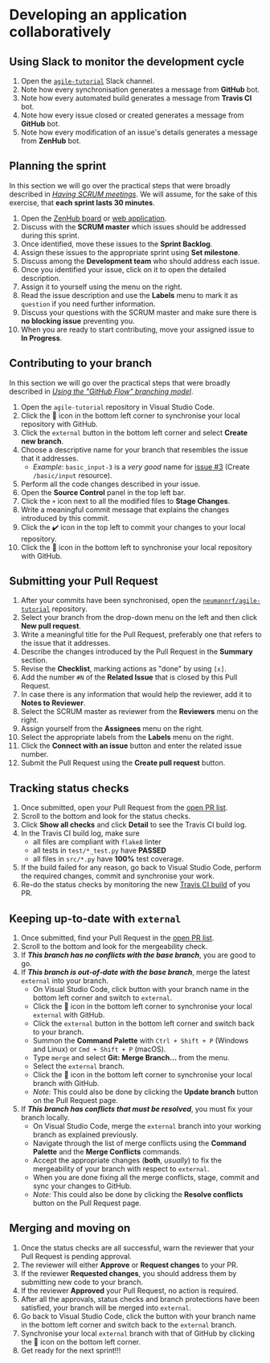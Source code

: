 # Developing an application collaboratively

## Using Slack to monitor the development cycle

1. Open the [`agile-tutorial`](https://cloud-iot-ufrj.slack.com/messages/CH00E6E93) Slack channel.
1. Note how every synchronisation generates a message from **GitHub** bot.
1. Note how every automated build generates a message from **Travis CI** bot.
1. Note how every issue closed or created generates a message from **GitHub** bot.
1. Note how every modification of an issue's details generates a message from **ZenHub** bot.

## Planning the sprint

In this section we will go over the practical steps that were broadly described in [*Having SCRUM meetings*](2-UNDERSTAND.md#having-scrum-meetings).
We will assume, for the sake of this exercise, that **each sprint lasts 30 minutes**.

1. Open the [ZenHub board](https://github.com/neumannrf/agile-tutorial#zenhub) or [web application](https://app.zenhub.com/workspaces/agile-tutorial-5c8b0869fd0adb6f09c8373c/boards).
1. Discuss with the **SCRUM master** which issues should be addressed during this sprint.
1. Once identified, move these issues to the **Sprint Backlog**.
1. Assign these issues to the appropriate sprint using **Set milestone**.
1. Discuss among the **Development team** who should address each issue.
1. Once you identified your issue, click on it to open the detailed description.
1. Assign it to yourself using the menu on the right.
1. Read the issue description and use the **Labels** menu to mark it as `question` if you need further information.
1. Discuss your questions with the SCRUM master and make sure there is **no blocking issue** preventing you.
1. When you are ready to start contributing, move your assigned issue to **In Progress**.

## Contributing to your branch

In this section we will go over the practical steps that were broadly described in [*Using the "GitHub Flow" branching model*](2-UNDERSTAND.md#using-the-github-flow-branching-model).

1. Open the `agile-tutorial` repository in Visual Studio Code.
1. Click the :arrows_counterclockwise: icon in the bottom left corner to synchronise your local repository with GitHub.
1. Click the `external` button in the bottom left corner and select **Create new branch**.
1. Choose a descriptive name for your branch that resembles the issue that it addresses.
    * *Example*: `basic_input-3` is a *very good* name for [issue #3](https://github.com/neumannrf/agile-tutorial/issues/3) (Create `/basic/input` resource).
1. Perform all the code changes described in your issue.
1. Open the **Source Control** panel in the top left bar.
1. Click the `+` icon next to all the modified files to **Stage Changes**.
1. Write a meaningful commit message that explains the changes introduced by this commit.
1. Click the :heavy_check_mark: icon in the top left to commit your changes to your local repository.
1. Click the :arrows_counterclockwise: icon in the bottom left to synchronise your local repository with GitHub.

## Submitting your Pull Request

1. After your commits have been synchronised, open the [`neumannrf/agile-tutorial`](https://github.com/neumannrf/agile-tutorial) repository.
1. Select your branch from the drop-down menu on the left and then click **New pull request**.
1. Write a meaningful title for the Pull Request, preferably one that refers to the issue that it addresses.
1. Describe the changes introduced by the Pull Request in the **Summary** section.
1. Revise the **Checklist**, marking actions as "done" by using `[x]`.
1. Add the number `#N` of the **Related Issue** that is closed by this Pull Request.
1. In case there is any information that would help the reviewer, add it to **Notes to Reviewer**.
1. Select the SCRUM master as reviewer from the **Reviewers** menu on the right.
1. Assign yourself from the **Assignees** menu on the right.
1. Select the appropriate labels from the **Labels** menu on the right.
1. Click the **Connect with an issue** button and enter the related issue number.
1. Submit the Pull Request using the **Create pull request** button.

## Tracking status checks

1. Once submitted, open your Pull Request from the [open PR list](https://github.com/neumannrf/agile-tutorial/pulls).
1. Scroll to the bottom and look for the status checks.
1. Click **Show all checks** and click **Detail** to see the Travis CI build log.
1. In the Travis CI build log, make sure
    * all files are compliant with `flake8` linter
    * all tests in `test/*_test.py` have **PASSED**
    * all files in `src/*.py` have **100%** test coverage.
1. If the build failed for any reason, go back to Visual Studio Code, perform the required changes, commit and synchronise your work.
1. Re-do the status checks by monitoring the new [Travis CI build](https://travis-ci.com/neumannrf/agile-tutorial/pull_requests) of you PR.

## Keeping up-to-date with `external`

1. Once submitted, find your Pull Request in the [open PR list](https://github.com/neumannrf/agile-tutorial/pulls).
1. Scroll to the bottom and look for the mergeability check.
1. If ***This branch has no conflicts with the base branch***, you are good to go.
1. If ***This branch is out-of-date with the base branch***, merge the latest `external` into your branch.
    * On Visual Studio Code, click button with your branch name in the bottom left corner and switch to `external`.
    * Click the :arrows_counterclockwise: icon in the bottom left corner to synchronise your local `external` with GitHub.
    * Click the `external` button in the bottom left corner and switch back to your branch.
    * Summon the **Command Palette** with `Ctrl + Shift + P` (Windows and Linux) or `Cmd + Shift + P` (macOS).
    * Type `merge` and select **Git: Merge Branch...** from the menu.
    * Select the `external` branch.
    * Click the :arrows_counterclockwise: icon in the bottom left corner to synchronise your local branch with GitHub.
    * *Note:* This could also be done by clicking the **Update branch** button on the Pull Request page.
1. If ***This branch has conflicts that must be resolved***, you must fix your branch locally.
    * On Visual Studio Code, merge the `external` branch into your working branch as explained previously.
    * Navigate through the list of merge conflicts using the **Command Palette** and the **Merge Conflicts** commands.
    * Accept the appropriate changes (**both**, *usually*) to fix the mergeability of your branch with respect to `external`.
    * When you are done fixing all the merge conflicts, stage, commit and sync your changes to GitHub.
    * *Note:* This could also be done by clicking the **Resolve conflicts** button on the Pull Request page.

## Merging and moving on

1. Once the status checks are all successful, warn the reviewer that your Pull Request is pending approval.
1. The reviewer will either **Approve** or **Request changes** to your PR.
1. If the reviewer **Requested changes**, you should address them by submitting new code to your branch.
1. If the reviewer **Approved** your Pull Request, no action is required.
1. After all the approvals, status checks and branch protections have been satisfied, your branch will be merged into `external`.
1. Go back to Visual Studio Code, click the button with your branch name in the bottom left corner and switch back to the `external` branch.
1. Synchronise your local `external` branch with that of GitHub by clicking the :arrows_counterclockwise: icon on the bottom left corner.
1. Get ready for the next sprint!!!
